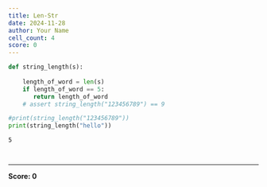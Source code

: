 ```yaml
---
title: Len-Str
date: 2024-11-28
author: Your Name
cell_count: 4
score: 0
---
```


```python
def string_length(s):
    
    length_of_word = len(s)
    if length_of_word == 5:
       return length_of_word
    # assert string_length("123456789") == 9

```


```python
#print(string_length("123456789"))
print(string_length("hello"))
```

    5



```python

```


```python

```


---
**Score: 0**
